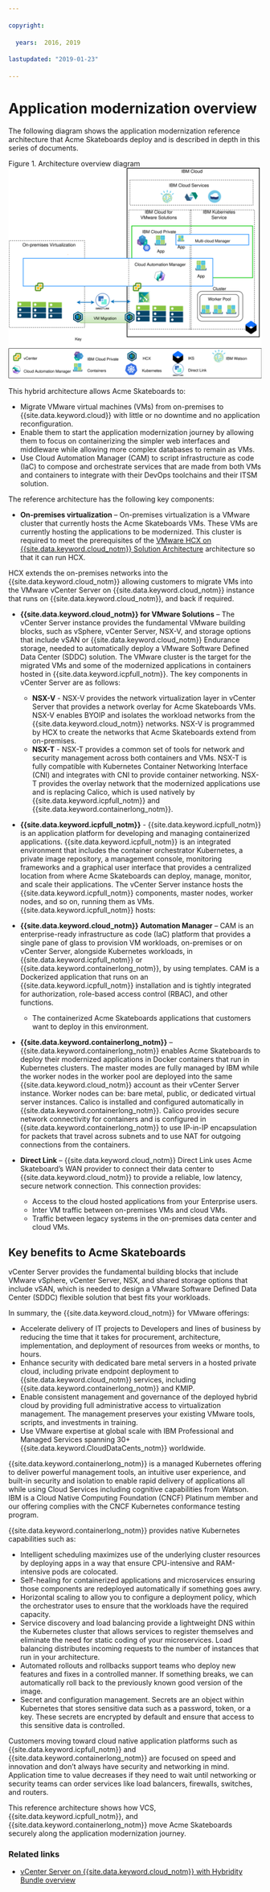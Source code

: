 ```yaml
---

copyright:

  years:  2016, 2019

lastupdated: "2019-01-23"

---
```


# Application modernization overview

The following diagram shows the application modernization reference architecture that Acme Skateboards deploy and is described in depth in this series of documents.

Figure 1. Architecture overview diagram
![Architecture overview diagram](vcsiks-aod.svg)

This hybrid architecture allows Acme Skateboards to:
- Migrate VMware virtual machines (VMs) from on-premises to {{site.data.keyword.cloud}} with little or no downtime and no application reconfiguration.
- Enable them to start the application modernization journey by allowing them to focus on containerizing the simpler web interfaces and middleware while allowing more complex databases to remain as VMs.
- Use Cloud Automation Manager (CAM) to script infrastructure as code (IaC) to compose and orchestrate services that are made from both VMs and containers to integrate with their DevOps toolchains and their ITSM solution.

The reference architecture has the following key components:
- **On-premises virtualization** – On-premises virtualization is a VMware cluster that currently hosts the Acme Skateboards VMs. These VMs are currently hosting the applications to be modernized. This cluster is required to meet the prerequisites of the [VMware HCX on {{site.data.keyword.cloud_notm}} Solution Architecture](https://www.ibm.com/cloud/garage/files/HCX_Architecture_Design.pdf) architecture so that it can run HCX.

HCX extends the on-premises networks into the {{site.data.keyword.cloud_notm}} allowing customers to migrate VMs into the VMware vCenter Server on {{site.data.keyword.cloud_notm}} instance that runs on {{site.data.keyword.cloud_notm}}, and back if required.
- **{{site.data.keyword.cloud_notm}} for VMware Solutions** – The vCenter Server instance provides the fundamental VMware building blocks, such as vSphere, vCenter Server, NSX-V, and storage options that include vSAN or {{site.data.keyword.cloud_notm}} Endurance storage, needed to automatically deploy a VMware Software Defined Data Center (SDDC) solution. The VMware cluster is the target for the migrated VMs and some of the modernized applications in containers hosted in {{site.data.keyword.icpfull_notm}}. The key components in vCenter Server are as follows:
  - **NSX-V** - NSX-V provides the network virtualization layer in vCenter Server that provides a network overlay for Acme Skateboards VMs. NSX-V enables BYOIP and isolates the workload networks from the {{site.data.keyword.cloud_notm}} networks. NSX-V is programmed by HCX to create the networks that Acme Skateboards extend from on-premises.
  - **NSX-T** - NSX-T provides a common set of tools for network and security management across both containers and VMs. NSX-T is fully compatible with Kubernetes Container Networking Interface (CNI) and integrates with CNI to provide container networking. NSX-T provides the overlay network that the modernized applications use and is replacing Calico, which is used natively by {{site.data.keyword.icpfull_notm}} and {{site.data.keyword.containerlong_notm}}.

- **{{site.data.keyword.icpfull_notm}}** - {{site.data.keyword.icpfull_notm}} is an application platform for developing and managing containerized applications. {{site.data.keyword.icpfull_notm}} is an integrated environment that includes the container orchestrator Kubernetes, a private image repository, a management console, monitoring frameworks and a graphical user interface that provides a centralized location from where Acme Skateboards can deploy, manage, monitor, and scale their applications. The vCenter Server instance hosts the {{site.data.keyword.icpfull_notm}} components, master nodes, worker nodes, and so on, running them as VMs. {{site.data.keyword.icpfull_notm}} hosts:
- **{{site.data.keyword.cloud_notm}} Automation Manager** – CAM is an enterprise-ready infrastructure as code (IaC) platform that provides a single pane of glass to provision VM workloads, on-premises or on vCenter Server, alongside Kubernetes workloads, in {{site.data.keyword.icpfull_notm}} or {{site.data.keyword.containerlong_notm}}, by using templates. CAM is a Dockerized application that runs on an {{site.data.keyword.icpfull_notm}} installation and is tightly integrated for authorization, role-based access control (RBAC), and other functions.
    - The containerized Acme Skateboards applications that customers want to deploy in this environment.

- **{{site.data.keyword.containerlong_notm}}** – {{site.data.keyword.containerlong_notm}} enables Acme Skateboards to deploy their modernized applications in Docker containers that run in Kubernetes clusters. The master modes are fully managed by IBM while the worker nodes in the worker pool are deployed into the same {{site.data.keyword.cloud_notm}} account as their vCenter Server instance. Worker nodes can be: bare metal, public, or dedicated virtual server instances. Calico is installed and configured automatically in {{site.data.keyword.containerlong_notm}}. Calico provides secure network connectivity for containers and is configured in {{site.data.keyword.containerlong_notm}} to use IP-in-IP encapsulation for packets that travel across subnets and to use NAT for outgoing connections from the containers.

- **Direct Link** – {{site.data.keyword.cloud_notm}} Direct Link uses Acme Skateboard’s WAN provider to connect their data center to {{site.data.keyword.cloud_notm}} to provide a reliable, low latency, secure network connection. This connection provides:
  - Access to the cloud hosted applications from your Enterprise users.
  - Inter VM traffic between on-premises VMs and cloud VMs.
  - Traffic between legacy systems in the on-premises data center and cloud VMs.

## Key benefits to Acme Skateboards

vCenter Server provides the fundamental building blocks that include VMware vSphere, vCenter Server, NSX, and shared storage options that include vSAN, which is needed to design a VMware Software Defined Data Center (SDDC) flexible solution that best fits your workloads.

In summary, the {{site.data.keyword.cloud_notm}} for VMware offerings:
* Accelerate delivery of IT projects to Developers and lines of business by reducing the time that it takes for procurement, architecture, implementation, and deployment of resources from weeks or months, to hours.
* Enhance security with dedicated bare metal servers in a hosted private cloud, including private endpoint deployment to {{site.data.keyword.cloud_notm}} services, including {{site.data.keyword.containerlong_notm}} and KMIP.
* Enable consistent management and governance of the deployed hybrid cloud by providing full administrative access to virtualization management. The management preserves your existing VMware tools, scripts, and investments in training.
* Use VMware expertise at global scale with IBM Professional and Managed Services spanning 30+ {{site.data.keyword.CloudDataCents_notm}} worldwide.

{{site.data.keyword.containerlong_notm}} is a managed Kubernetes offering to deliver powerful management tools, an intuitive user experience, and built-in security and isolation to enable rapid delivery of applications all while using Cloud Services including cognitive capabilities from Watson. IBM is a Cloud Native Computing Foundation (CNCF) Platinum member and our offering complies with the CNCF Kubernetes conformance testing program.

{{site.data.keyword.containerlong_notm}} provides native Kubernetes capabilities such as:
- Intelligent scheduling maximizes use of the underlying cluster resources by deploying apps in a way that ensure CPU-intensive and RAM-intensive pods are colocated.
- Self-healing for containerized applications and microservices ensuring those components are redeployed automatically if something goes awry.
- Horizontal scaling to allow you to configure a deployment policy, which the orchestrator uses to ensure that the workloads have the required capacity.
- Service discovery and load balancing provide a lightweight DNS within the Kubernetes cluster that allows services to register themselves and eliminate the need for static coding of your microservices. Load balancing distributes incoming requests to the number of instances that run in your architecture.
- Automated rollouts and rollbacks support teams who deploy new features and fixes in a controlled manner. If something breaks, we can automatically roll back to the previously known good version of the image.
- Secret and configuration management. Secrets are an object within Kubernetes that stores sensitive data such as a password, token, or a key. These secrets are encrypted by default and ensure that access to this sensitive data is controlled.

Customers moving toward cloud native application platforms such as {{site.data.keyword.icpfull_notm}} and {{site.data.keyword.containerlong_notm}} are focused on speed and innovation and don’t always have security and networking in mind. Application time to value decreases if they need to wait until networking or security teams can order services like load balancers, firewalls, switches, and routers.

This reference architecture shows how VCS, {{site.data.keyword.icpfull_notm}}, and {{site.data.keyword.containerlong_notm}} move Acme Skateboards securely along the application modernization journey.

### Related links

* [vCenter Server on {{site.data.keyword.cloud_notm}} with Hybridity Bundle overview](/docs/services/vmwaresolutions/archiref/vcs/vcs-hybridity-intro.html)

